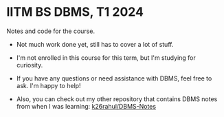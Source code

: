 # IITM BS DBMS, T1 2024

Notes and code for the course.

- Not much work done yet, still has to cover a lot of stuff.

- I'm not enrolled in this course for this term, but I'm studying for curiosity.

- If you have any questions or need assistance with DBMS, feel free to ask. I'm happy to help!

- Also, you can check out my other repository that contains DBMS notes from when I was learning: [k26rahul/DBMS-Notes](https://github.com/k26rahul/DBMS-Notes)
